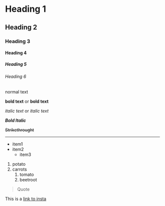 # Heading 1
## Heading 2
### Heading 3
#### Heading 4
##### Heading 5
###### Heading 6

normal text

__bold text__ or **bold text** 

_italic text_ or *italic text*

__*Bold Italic*__

~~Strikethrought~~

___

* item1
* item2
  * item3
  
1. potato
1. carrots
    1. tomato
    1. beetroot
    
> Quote

This is a [link to insta](www.instagram.com)


  
